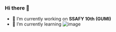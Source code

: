 ### Hi there 👋
- 🔭 I’m currently working on **SSAFY 10th (GUMI)**
- 🌱 I’m currently learning ![image]({https://img.shields.io/badge/Python-FFD43B?style=for-the-badge&logo=python&logoColor=blue})

<!--
**hyojukim-game-on/hyojukim-game-on** is a ✨ _special_ ✨ repository because its `README.md` (this file) appears on your GitHub profile.

Here are some ideas to get you started:

- 🔭 I’m currently working on SSAFY 10th (GUMI)
- 🌱 I’m currently learning PYTHON
- 👯 I’m looking to collaborate on ...
- 🤔 I’m looking for help with ...
- 💬 Ask me about ...
- 📫 How to reach me: mok03189@naver.com
- 😄 Pronouns: ...
- ⚡ Fun fact: ...
-->

